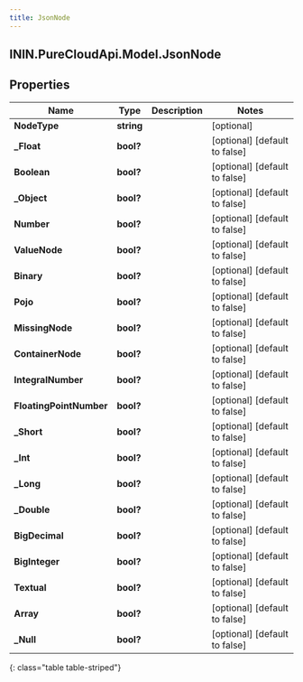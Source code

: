 ```yaml
---
title: JsonNode
---
```

## ININ.PureCloudApi.Model.JsonNode

## Properties

|Name | Type | Description | Notes|
|------------ | ------------- | ------------- | -------------|
| **NodeType** | **string** |  | [optional] |
| **_Float** | **bool?** |  | [optional] [default to false]|
| **Boolean** | **bool?** |  | [optional] [default to false]|
| **_Object** | **bool?** |  | [optional] [default to false]|
| **Number** | **bool?** |  | [optional] [default to false]|
| **ValueNode** | **bool?** |  | [optional] [default to false]|
| **Binary** | **bool?** |  | [optional] [default to false]|
| **Pojo** | **bool?** |  | [optional] [default to false]|
| **MissingNode** | **bool?** |  | [optional] [default to false]|
| **ContainerNode** | **bool?** |  | [optional] [default to false]|
| **IntegralNumber** | **bool?** |  | [optional] [default to false]|
| **FloatingPointNumber** | **bool?** |  | [optional] [default to false]|
| **_Short** | **bool?** |  | [optional] [default to false]|
| **_Int** | **bool?** |  | [optional] [default to false]|
| **_Long** | **bool?** |  | [optional] [default to false]|
| **_Double** | **bool?** |  | [optional] [default to false]|
| **BigDecimal** | **bool?** |  | [optional] [default to false]|
| **BigInteger** | **bool?** |  | [optional] [default to false]|
| **Textual** | **bool?** |  | [optional] [default to false]|
| **Array** | **bool?** |  | [optional] [default to false]|
| **_Null** | **bool?** |  | [optional] [default to false]|
{: class="table table-striped"}


